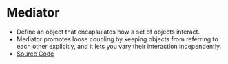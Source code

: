 # Mediator
* Define an object that encapsulates how a set of objects interact.
* Mediator promotes loose coupling by keeping objects from referring to each other explicitly,
    and it lets you vary their interaction independently. 
* [Source Code](main.cc)
